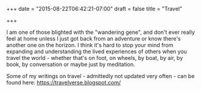 +++
date = "2015-08-22T06:42:21-07:00"
draft = false
title = "Travel"

+++

I am one of those blighted with the "wandering gene", and don't ever really feel at home unless I just got back from an adventure or know there's another one on the horizon. I think it's hard to stop your mind from expanding and understanding the lived experiences of others when you travel the world - whether that's on foot, on wheels, by boat, by air, by book, by conversation or maybe just by meditation. 

Some of my writings on travel - admittedly not updated very often - can be found here: https://travelverse.blogspot.com/
